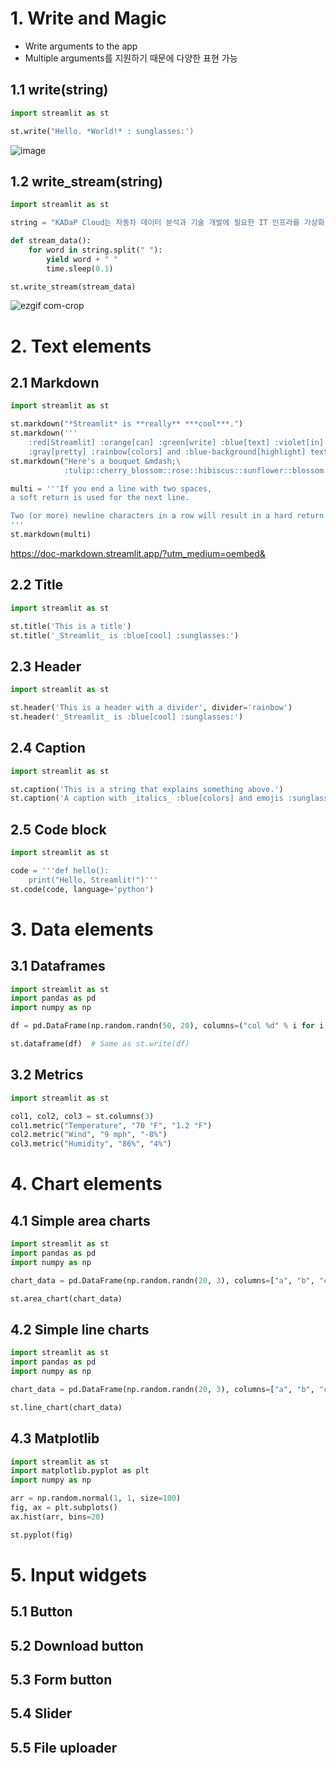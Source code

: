 # 1. Write and Magic

- Write arguments to the app
- Multiple arguments를 지원하기 때문에 다양한 표현 가능

## 1.1 write(string)

```python
import streamlit as st

st.write("Hello. *World!* : sunglasses:')
```
![image](https://github.com/bigdata-car/kadap-lecture/assets/105857557/aefc4194-2169-42f3-b510-b74c56e5f57b)

## 1.2 write_stream(string)

```python
import streamlit as st

string = "KADaP Cloud는 자동차 데이터 분석과 기술 개발에 필요한 IT 인프라를 가상화 기술을 활용하여 대여해 주는 서비스입니다. 사용자는 원하는 사양의 서버를 직접 생성하거나 제공되는 시뮬레이션, 분석, 개발 환경에 접속하여 바로 사용할 수 있습니다."

def stream_data():
    for word in string.split(" "):
        yield word + " "
        time.sleep(0.1)

st.write_stream(stream_data)
```
![ezgif com-crop](https://github.com/bigdata-car/kadap-lecture/assets/153149491/c2e4d9f1-cb89-438e-8661-7678b4aebed2)


# 2. Text elements

## 2.1 Markdown
```python
import streamlit as st

st.markdown("*Streamlit* is **really** ***cool***.")
st.markdown('''
    :red[Streamlit] :orange[can] :green[write] :blue[text] :violet[in]
    :gray[pretty] :rainbow[colors] and :blue-background[highlight] text.''')
st.markdown("Here's a bouquet &mdash;\
            :tulip::cherry_blossom::rose::hibiscus::sunflower::blossom:")

multi = '''If you end a line with two spaces,
a soft return is used for the next line.

Two (or more) newline characters in a row will result in a hard return.
'''
st.markdown(multi)
```
https://doc-markdown.streamlit.app/?utm_medium=oembed&

## 2.2 Title
```python
import streamlit as st

st.title('This is a title')
st.title('_Streamlit_ is :blue[cool] :sunglasses:')
```
## 2.3 Header
```python
import streamlit as st

st.header('This is a header with a divider', divider='rainbow')
st.header('_Streamlit_ is :blue[cool] :sunglasses:')
```
## 2.4 Caption
```python
import streamlit as st

st.caption('This is a string that explains something above.')
st.caption('A caption with _italics_ :blue[colors] and emojis :sunglasses:')
```
## 2.5 Code block
```python
import streamlit as st

code = '''def hello():
    print("Hello, Streamlit!")'''
st.code(code, language='python')
```
# 3. Data elements
## 3.1 Dataframes
```python
import streamlit as st
import pandas as pd
import numpy as np

df = pd.DataFrame(np.random.randn(50, 20), columns=("col %d" % i for i in range(20)))

st.dataframe(df)  # Same as st.write(df)
```
## 3.2 Metrics
```python
import streamlit as st

col1, col2, col3 = st.columns(3)
col1.metric("Temperature", "70 °F", "1.2 °F")
col2.metric("Wind", "9 mph", "-8%")
col3.metric("Humidity", "86%", "4%")
```
# 4. Chart elements
## 4.1 Simple area charts
```python
import streamlit as st
import pandas as pd
import numpy as np

chart_data = pd.DataFrame(np.random.randn(20, 3), columns=["a", "b", "c"])

st.area_chart(chart_data)
```
## 4.2 Simple line charts
```python
import streamlit as st
import pandas as pd
import numpy as np

chart_data = pd.DataFrame(np.random.randn(20, 3), columns=["a", "b", "c"])

st.line_chart(chart_data)
```
## 4.3 Matplotlib
```python
import streamlit as st
import matplotlib.pyplot as plt
import numpy as np

arr = np.random.normal(1, 1, size=100)
fig, ax = plt.subplots()
ax.hist(arr, bins=20)

st.pyplot(fig)
```
# 5. Input widgets

## 5.1 Button
## 5.2 Download button
## 5.3 Form button
## 5.4 Slider
## 5.5 File uploader

